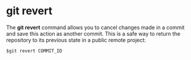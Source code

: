 
# git revert

The **git revert** command allows you to cancel changes made in a commit and save this action as another commit. This is a safe way to return the repository to its previous state in a public remote project:

    $git revert COMMIT_ID